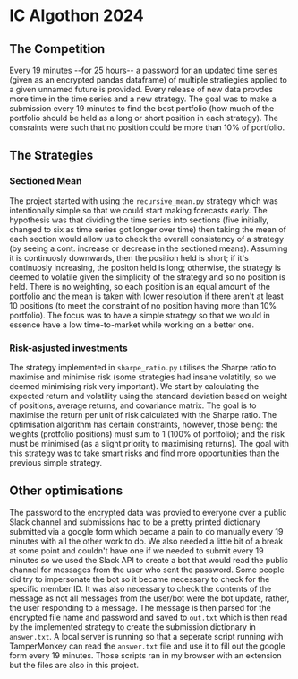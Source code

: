 # IC Algothon 2024
## The Competition
Every 19 minutes --for 25 hours-- a password for an updated time series (given as an encrypted pandas dataframe) of multiple stratiegies applied to a given unnamed future is provided. Every release of new data provdes more time in the time series and a new strategy. The goal was to make a submission every 19 minutes to find the best portfolio (how much of the portfolio should be held as a long or short position in each strategy). The consraints were such that no position could be more than 10% of portfolio.
## The Strategies
### Sectioned Mean
The project started with using the `recursive_mean.py` strategy which was intentionally simple so that we could start making forecasts early. The hypothesis was that dividing the time series into sections (five initially, changed to six as time series got longer over time) then taking the mean of each section would allow us to check the overall consistency of a strategy (by seeing a cont. increase or decrease in the sectioned means). Assuming it is continuosly downwards, then the position held is short; if it's continuosly increasing, the positon held is long; otherwise, the strategy is deemed to volatile given the simplicity of the strategy and so no position is held. There is no weighting, so each position is an equal amount of the portfolio and the mean is taken with lower resolution if there aren't at least 10 positions (to meet the constraint of no position having more than 10% portfolio). The focus was to have a simple strategy so that we would in essence have a low time-to-market while working on a better one.
### Risk-asjusted investments
The strategy implemented in `sharpe_ratio.py` utilises the Sharpe ratio to maximise and minimise risk (some strategies had insane volatitily, so we deemed minimising risk very important). We start by calculating the expected return and volatility using the standard deviation based on weight of positions, average returns, and covariance matrix. The goal is to maximise the return per unit of risk calculated with the Sharpe ratio. The optimisation algorithm has certain constraints, however, those being: the weights (protfolio positions) must sum to 1 (100% of portfolio); and the risk must be minimised (as a slight priority to maximising returns). The goal with this strategy was to take smart risks and find more opportunities than the previous simple strategy.
## Other optimisations
The password to the encrypted data was provied to everyone over a public Slack channel and submissions had to be a pretty printed dictionary submitted via a google form which became a pain to do manually every 19 minutes with all the other work to do. We also needed a little bit of a break at some point and couldn't have one if we needed to submit every 19 minutes so we used the Slack API to create a bot that would read the public channel for messages from the user who sent the password. Some people did try to impersonate the bot so it became necessary to check for the specific member ID. It was also necessary to check the contents of the message as not all messages from the user/bot were the bot update, rather, the user responding to a message. The message is then parsed for the encrypted file name and password and saved to `out.txt` which is then read by the implemented strategy to create the submission dictionary in `answer.txt`. A local server is running so that a seperate script running with TamperMonkey can read the `answer.txt` file and use it to fill out the google form every 19 minutes. Those scripts ran in my browser with an extension but the files are also in this project.

